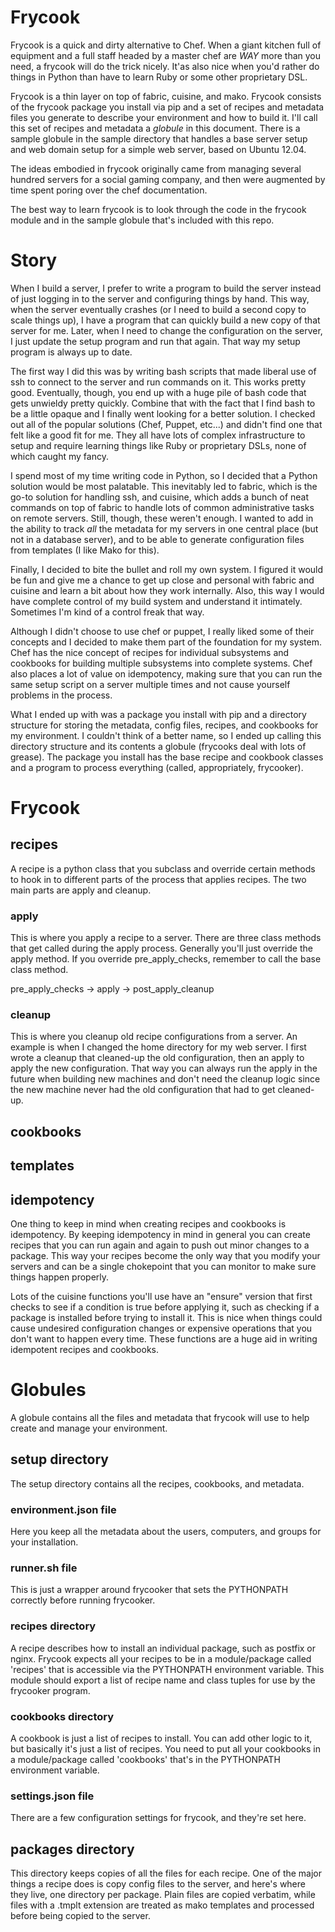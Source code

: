 # Frycook

Frycook is a quick and dirty alternative to Chef.  When a giant kitchen full of equipment and a full staff headed by a master chef are *WAY* more than you need, a frycook will do the trick nicely.  It'as also nice when you'd rather do things in Python than have to learn Ruby or some other proprietary DSL.

Frycook is a thin layer on top of fabric, cuisine, and mako.  Frycook consists of the frycook package you install via pip and a set of recipes and metadata files you generate to describe your environment and how to build it.  I'll call this set of recipes and metadata a _globule_ in this document.  There is a sample globule in the sample directory that handles a base server setup and web domain setup for a simple web server, based on Ubuntu 12.04.

The ideas embodied in frycook originally came from managing several hundred servers for a social gaming company, and then were augmented by time spent poring over the chef documentation.

The best way to learn frycook is to look through the code in the frycook module and in the sample globule that's included with this repo.

# Story

When I build a server, I prefer to write a program to build the server instead of just logging in to the server and configuring things by hand.  This way, when the server eventually crashes (or I need to build a second copy to scale things up), I have a program that can quickly build a new copy of that server for me.  Later, when I need to change the configuration on the server, I just update the setup program and run that again.  That way my setup program is always up to date.  

The first way I did this was by writing bash scripts that made liberal use of ssh to connect to the server and run commands on it.  This works pretty good.  Eventually, though, you end up with a huge pile of bash code that gets unwieldy pretty quickly.  Combine that with the fact that I find bash to be a little opaque and I finally went looking for a better solution.  I checked out all of the popular solutions (Chef, Puppet, etc...) and didn't find one that felt like a good fit for me.  They all have lots of complex infrastructure to setup and require learning things like Ruby or proprietary DSLs, none of which caught my fancy.

I spend most of my time writing code in Python, so I decided that a Python solution would be most palatable.  This inevitably led to fabric, which is the go-to solution for handling ssh, and cuisine, which adds a bunch of neat commands on top of fabric to handle lots of common administrative tasks on remote servers.  Still, though, these weren't enough.  I wanted to add in the ability to track *all* the metadata for my servers in one central place (but not in a database server), and to be able to generate configuration files from templates (I like Mako for this).

Finally, I decided to bite the bullet and roll my own system.  I figured it would be fun and give me a chance to get up close and personal with fabric and cuisine and learn a bit about how they work internally.  Also, this way I would have complete control of my build system and understand it intimately.  Sometimes I'm kind of a control freak that way.

Although I didn't choose to use chef or puppet, I really liked some of their concepts and I decided to make them part of the foundation for my system.  Chef has the nice concept of recipes for individual subsystems and cookbooks for building multiple subsystems into complete systems.  Chef also places a lot of value on idempotency, making sure that you can run the same setup script on a server multiple times and not cause yourself problems in the process.

What I ended up with was a package you install with pip and a directory structure for storing the metadata, config files, recipes, and cookbooks for my environment.  I couldn't think of a better name, so I ended up calling this directory structure and its contents a globule (frycooks deal with lots of grease).  The package you install has the base recipe and cookbook classes and a program to process everything (called, appropriately, frycooker).

# Frycook

## recipes

A recipe is a python class that you subclass and override certain methods to hook in to different parts of the process that applies recipes.  The two main parts are apply and cleanup.

### apply

This is where you apply a recipe to a server.  There are three class methods that get called during the apply process. Generally you'll just override the apply method.  If you override pre_apply_checks, remember to call the base class method.

pre_apply_checks -> apply -> post_apply_cleanup

### cleanup

This is where you cleanup old recipe configurations from a server.  An example is when I changed the home directory for my web server.  I first wrote a cleanup that cleaned-up the old configuration, 
then an apply to apply the new configuration.  That way you can always run the apply in the future when building new machines and don't need the cleanup logic since the new machine never had the old configuration that had to get cleaned-up.

## cookbooks

## templates

## idempotency

One thing to keep in mind when creating recipes and cookbooks is idempotency.  By keeping idempotency in mind in general you can create recipes that you can run again and again to push out minor changes to a package.  This way your recipes become the only way that you modify your servers and can be a single chokepoint that you can monitor to make sure things happen properly.

Lots of the cuisine functions you'll use have an "ensure" version that first checks to see if a condition is true before applying it, such as checking if a package is installed before trying to install it.  This is nice when things could cause undesired configuration changes or expensive operations that you don't want to happen every time.  These functions are a huge aid in writing idempotent recipes and cookbooks.

# Globules

A globule contains all the files and metadata that frycook will use to help create and manage your environment.

## setup directory

The setup directory contains all the recipes, cookbooks, and metadata.

### environment.json file

Here you keep all the metadata about the users, computers, and groups for your installation.

### runner.sh file

This is just a wrapper around frycooker that sets the PYTHONPATH correctly before running frycooker.

### recipes directory

A recipe describes how to install an individual package, such as postfix or nginx.  Frycook expects all your recipes to be in a module/package called 'recipes' that is accessible via the PYTHONPATH environment variable.  This module should export a list of recipe name and class tuples for use by the frycooker program.

### cookbooks directory

A cookbook is just a list of recipes to install.  You can add other logic to it, but basically it's just a list of recipes.  You need to put all your cookbooks in a module/package called 'cookbooks' 
that's in the PYTHONPATH environment variable.

### settings.json file

There are a few configuration settings for frycook, and they're set here.

## packages directory

This directory keeps copies of all the files for each recipe.  One of the major things a recipe does is copy config files to the server, and here's where they live, one directory per package.  Plain files are copied verbatim, while files with a .tmplt extension are treated as mako templates and processed before being copied to the server.
